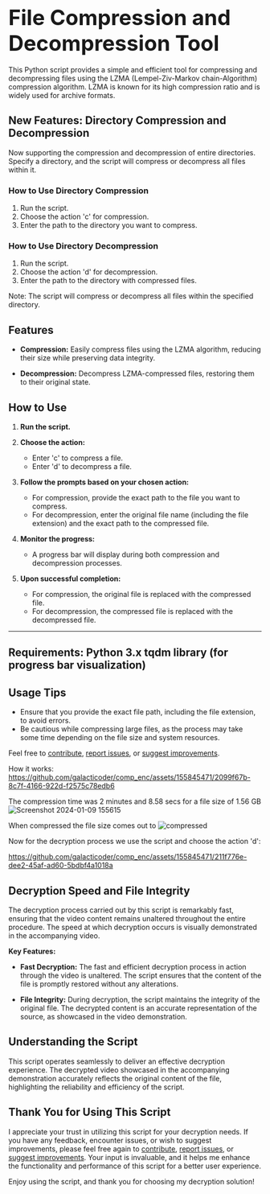 
# <span style="font-size:1.5em;">File Compression and Decompression Tool</span>
This Python script provides a simple and efficient tool for compressing and decompressing files using the LZMA (Lempel-Ziv-Markov chain-Algorithm) compression algorithm. LZMA is known for its high compression ratio and is widely used for archive formats.

## New Features: Directory Compression and Decompression
Now supporting the compression and decompression of entire directories. Specify a directory, and the script will compress or decompress all files within it.

### How to Use Directory Compression
1. Run the script.
2. Choose the action 'c' for compression.
3. Enter the path to the directory you want to compress.

### How to Use Directory Decompression
1. Run the script.
2. Choose the action 'd' for decompression.
3. Enter the path to the directory with compressed files.

Note: The script will compress or decompress all files within the specified directory.

## Features
- **Compression:**
  Easily compress files using the LZMA algorithm, reducing their size while preserving data integrity.

- **Decompression:**
  Decompress LZMA-compressed files, restoring them to their original state.

## How to Use
1. **Run the script.**
2. **Choose the action:**
   - Enter 'c' to compress a file.
   - Enter 'd' to decompress a file.

3. **Follow the prompts based on your chosen action:**
   - For compression, provide the exact path to the file you want to compress.
   - For decompression, enter the original file name (including the file extension) and the exact path to the compressed file.

4. **Monitor the progress:**
   - A progress bar will display during both compression and decompression processes.

5. **Upon successful completion:**
   - For compression, the original file is replaced with the compressed file.
   - For decompression, the compressed file is replaced with the decompressed file.

-----------------------------------------------
Requirements:
  Python 3.x
  tqdm library (for progress bar visualization)
-----------------------------------------------
## Usage Tips
- Ensure that you provide the exact file path, including the file extension, to avoid errors.
- Be cautious while compressing large files, as the process may take some time depending on the file size and system resources.

Feel free to [contribute](#), [report issues](#), or [suggest improvements](#).


How it works:
https://github.com/galacticoder/comp_enc/assets/155845471/2099f67b-8c7f-4166-922d-f2575c78edb6

The compression time was 2 minutes and 8.58 secs for a file size of 1.56 GB
![Screenshot 2024-01-09 155615](https://github.com/galacticoder/comp_enc/assets/155845471/b0794c4f-7eb0-40c6-8d09-180f5e96e9a8)

When compressed the file size comes out to 
![compressed](https://github.com/galacticoder/comp_enc/assets/155845471/da652231-cc7e-41f4-b9bf-d305c381cf91)

Now for the decryption process we use the script and choose the action 'd':

https://github.com/galacticoder/comp_enc/assets/155845471/211f776e-dee2-45af-ad60-5bdbf4a1018a
## Decryption Speed and File Integrity

The decryption process carried out by this script is remarkably fast, ensuring that the video content remains unaltered throughout the entire procedure. The speed at which decryption occurs is visually demonstrated in the accompanying video.

**Key Features:**
- **Fast Decryption:**
  The fast and efficient decryption process in action through the video is unaltered. The script ensures that the content of the file is promptly restored without any alterations.

- **File Integrity:**
  During decryption, the script maintains the integrity of the original file. The decrypted content is an accurate representation of the source, as showcased in the video demonstration.

## Understanding the Script

This script operates seamlessly to deliver an effective decryption experience. The decrypted video showcased in the accompanying demonstration accurately reflects the original content of the file, highlighting the reliability and efficiency of the script.

## Thank You for Using This Script

I appreciate your trust in utilizing this script for your decryption needs. If you have any feedback, encounter issues, or wish to suggest improvements, please feel free again to [contribute](#), [report issues](#), or [suggest improvements](#). Your input is invaluable, and it helps me enhance the functionality and performance of this script for a better user experience.

Enjoy using the script, and thank you for choosing my decryption solution!




